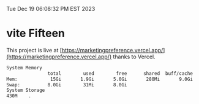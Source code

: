Tue Dec 19 06:08:32 PM EST 2023

# vite Fifteen


This project is live at [https://marketingpreference.vercel.app/](https://marketingpreference.vercel.app/) thanks to Vercel.

```bash
System Memory
               total        used        free      shared  buff/cache   available
Mem:            15Gi       1.9Gi       5.0Gi       280Mi       9.0Gi        13Gi
Swap:          8.0Gi        31Mi       8.0Gi
System Storage
430M	.
```
```bash
